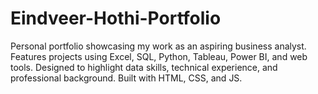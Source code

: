 # Eindveer-Hothi-Portfolio
Personal portfolio showcasing my work as an aspiring business analyst. Features projects using Excel, SQL, Python, Tableau, Power BI, and web tools. Designed to highlight data skills, technical experience, and professional background. Built with HTML, CSS, and JS.
